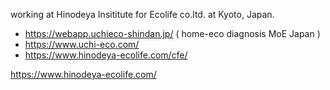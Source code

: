 
working at Hinodeya Insititute for Ecolife co.ltd. at Kyoto, Japan.

- https://webapp.uchieco-shindan.jp/ ( home-eco diagnosis MoE Japan )
- https://www.uchi-eco.com/
- https://www.hinodeya-ecolife.com/cfe/


https://www.hinodeya-ecolife.com/


